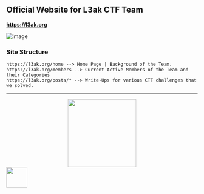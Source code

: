 ## Official Website for L3ak CTF Team

**https://l3ak.org**

![image](https://github.com/L3AK-TEAM/l3ak.org/assets/102762345/6a7ddd10-f6c0-4b94-9a3f-ad6e7ddacf51)

### Site Structure

```
https://l3ak.org/home --> Home Page | Background of the Team.
https://l3ak.org/members --> Current Active Members of the Team and their Categories
https://l3ak.org/posts/* --> Write-Ups for various CTF challenges that we solved.
```

---

<div align="center">
  <img height="180" width="180" src="https://user-images.githubusercontent.com/102762345/233223040-cf6e5124-72fc-432c-92f4-cf9d3bb96d7f.png"> 
</div>

<div align="left">
  <img height="55" width="55" src="https://github.com/L3AK-TEAM/l3ak.org/assets/102762345/f26b6943-994e-4b51-b3a6-941ccc43d40c">
</div>
